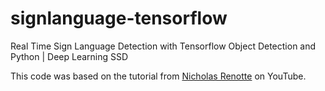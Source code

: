 # signlanguage-tensorflow
Real Time Sign Language Detection with Tensorflow Object Detection and Python | Deep Learning SSD

This code was based on the tutorial from [Nicholas Renotte](https://www.youtube.com/watch?v=ZTSRZt04JkY) on YouTube.
